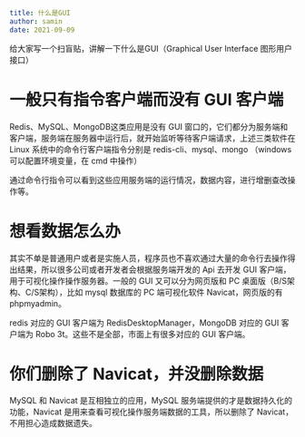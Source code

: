 ```yaml
title: 什么是GUI
author: samin
date: 2021-09-09 
```

给大家写一个扫盲贴，讲解一下什么是GUI（Graphical User Interface 图形用户接口）

# 一般只有指令客户端而没有 GUI 客户端

Redis、MySQL、MongoDB这类应用是没有 GUI 窗口的，它们都分为服务端和客户端，服务端在服务器中运行后，就开始监听等待客户端请求，上述三类软件在 Linux 系统中的命令行客户端指令分别是 redis-cli、mysql、mongo （windows 可以配置环境变量，在 cmd 中操作）

通过命令行指令可以看到这些应用服务端的运行情况，数据内容，进行增删查改操作等。

# 想看数据怎么办

其实不单是普通用户或者是实施人员，程序员也不喜欢通过大量的命令行去操作得出结果，所以很多公司或者开发者会根据服务端开发的 Api 去开发 GUI 客户端，用于可视化操作操作服务器。一般的 GUI 又可以分为网页版和 PC 桌面版（B/S架构、C/S架构），比如 mysql 数据库的 PC 端可视化软件 Navicat，网页版的有 phpmyadmin。

redis 对应的 GUI 客户端为 RedisDesktopManager，MongoDB 对应的 GUI 客户端为 Robo 3t。这些不是全部，市面上有很多对应的 GUI 客户端。

# 你们删除了 Navicat，并没删除数据

MySQL 和 Navicat 是互相独立的应用，MySQL 服务端提供的才是数据持久化的功能，Navicat 是用来查看可视化操作服务端数据的工具，所以删除了 Navicat，不用担心造成数据遗失。